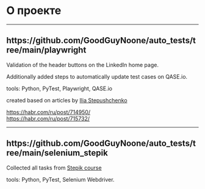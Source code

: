# О проекте


-------

<h2>https://github.com/GoodGuyNoone/auto_tests/tree/main/playwright</h2>

Validation of the header buttons on the LinkedIn home page.

Additionally added steps to automatically update test cases on QASE.io.

tools: Python, PyTest, Playwright, QASE.io

created based on articles by <a href="https://www.linkedin.com/in/stepushchenko/" target="_blank">Ilia Stepushchenko</a>

https://habr.com/ru/post/714950/
<br>https://habr.com/ru/post/715732/

------

<h2>https://github.com/GoodGuyNoone/auto_tests/tree/main/selenium_stepik</h2>

Collected all tasks from <a href="https://stepik.org/course/575" target="_blank">Stepik course</a>

tools: Python, PyTest, Selenium Webdriver.
